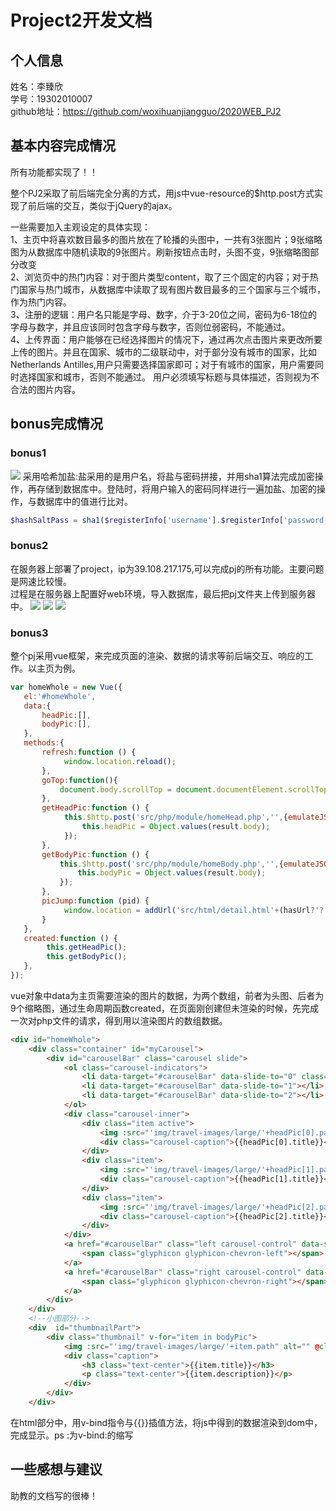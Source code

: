 # Project2开发文档
## 个人信息
姓名：李臻欣  
学号：19302010007  
github地址：https://github.com/woxihuanjiangguo/2020WEB_PJ2
## 基本内容完成情况
所有功能都实现了！！  
  
整个PJ2采取了前后端完全分离的方式，用js中vue-resource的$http.post方式实现了前后端的交互，类似于jQuery的ajax。
 
一些需要加入主观设定的具体实现：  
1、主页中将喜欢数目最多的图片放在了轮播的头图中，一共有3张图片；9张缩略图为从数据库中随机读取的9张图片。刷新按钮点击时，头图不变，9张缩略图部分改变  
2、浏览页中的热门内容：对于图片类型content，取了三个固定的内容；对于热门国家与热门城市，从数据库中读取了现有图片数目最多的三个国家与三个城市，作为热门内容。  
3、注册的逻辑：用户名只能是字母、数字，介于3-20位之间，密码为6-18位的字母与数字，并且应该同时包含字母与数字，否则位弱密码，不能通过。  
4、上传界面：用户能够在已经选择图片的情况下，通过再次点击图片来更改所要上传的图片。并且在国家、城市的二级联动中，对于部分没有城市的国家，比如Netherlands Antilles,用户只需要选择国家即可；对于有城市的国家，用户需要同时选择国家和城市，否则不能通过。
用户必须填写标题与具体描述，否则视为不合法的图片内容。

## bonus完成情况
### bonus1
![](screeenshot/b1.png)
采用哈希加盐:盐采用的是用户名，将盐与密码拼接，并用sha1算法完成加密操作，再存储到数据库中。登陆时，将用户输入的密码同样进行一遍加盐、加密的操作，与数据库中的值进行比对。  
```php
$hashSaltPass = sha1($registerInfo['username'].$registerInfo['password']);
```
### bonus2
在服务器上部署了project，ip为39.108.217.175,可以完成pj的所有功能。主要问题是网速比较慢。  
过程是在服务器上配置好web环境，导入数据库，最后把pj文件夹上传到服务器中。
![](screeenshot/b2.1.png)
![](screeenshot/b2.2.png)
![](screeenshot/b2.3.png)
### bonus3
整个pj采用vue框架，来完成页面的渲染、数据的请求等前后端交互、响应的工作。以主页为例。
```javascript
var homeWhole = new Vue({
   el:'#homeWhole',
   data:{
       headPic:[],
       bodyPic:[],
   },
   methods:{
       refresh:function () {
            window.location.reload();
       },
       goTop:function(){
           document.body.scrollTop = document.documentElement.scrollTop = 0;
       },
       getHeadPic:function () {
            this.$http.post('src/php/module/homeHead.php','',{emulateJSON:true}).then(result=>{
                this.headPic = Object.values(result.body);
            });
       },
       getBodyPic:function () {
           this.$http.post('src/php/module/homeBody.php','',{emulateJSON:true}).then(result=>{
               this.bodyPic = Object.values(result.body);
           });
       },
       picJump:function (pid) {
            window.location = addUrl('src/html/detail.html'+(hasUrl?'?'+urlBack:''),'picId',pid);
       }
   },
   created:function () {
        this.getHeadPic();
        this.getBodyPic();
   },
});
```
vue对象中data为主页需要渲染的图片的数据，为两个数组，前者为头图、后者为9个缩略图，通过生命周期函数created，在页面刚创建但未渲染的时候，先完成一次对php文件的请求，得到用以渲染图片的数组数据。
```html
<div id="homeWhole">
    <div class="container" id="myCarousel">
        <div id="carouselBar" class="carousel slide">
            <ol class="carousel-indicators">
                <li data-target="#carouselBar" data-slide-to="0" class="active"></li>
                <li data-target="#carouselBar" data-slide-to="1"></li>
                <li data-target="#carouselBar" data-slide-to="2"></li>
            </ol>
            <div class="carousel-inner">
                <div class="item active">
                    <img :src="'img/travel-images/large/'+headPic[0].path" alt="" @click.prevent="picJump(headPic[0].id)">
                    <div class="carousel-caption">{{headPic[0].title}}</div>
                </div>
                <div class="item">
                    <img :src="'img/travel-images/large/'+headPic[1].path" alt="" @click.prevent="picJump(headPic[1].id)">
                    <div class="carousel-caption">{{headPic[1].title}}</div>
                </div>
                <div class="item">
                    <img :src="'img/travel-images/large/'+headPic[2].path" alt="" @click.prevent="picJump(headPic[2].id)">
                    <div class="carousel-caption">{{headPic[2].title}}</div>
                </div>
            </div>
            <a href="#carouselBar" class="left carousel-control" data-slide="prev">
                <span class="glyphicon glyphicon-chevron-left"></span>
            </a>
            <a href="#carouselBar" class="right carousel-control" data-slide="next">
                <span class="glyphicon glyphicon-chevron-right"></span>
            </a>
        </div>
    </div>
    <!--小图部分-->
    <div  id="thumbnailPart">
        <div class="thumbnail" v-for="item in bodyPic">
            <img :src="'img/travel-images/large/'+item.path" alt="" @click.prevent="picJump(item.id)">
            <div class="caption">
                <h3 class="text-center">{{item.title}}</h3>
                <p class="text-center">{{item.description}}</p>
            </div>
        </div>
    </div>
```
在html部分中，用v-bind指令与{{}}插值方法，将js中得到的数据渲染到dom中，完成显示。ps :为v-bind:的缩写
## 一些感想与建议
助教的文档写的很棒！
